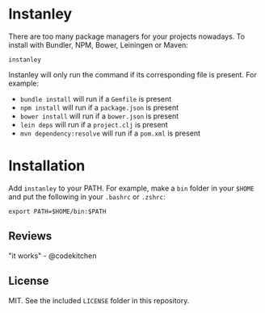 Instanley
===============

There are too many package managers for your projects nowadays. To install
with Bundler, NPM, Bower, Leiningen or Maven:

`instanley`

Instanley will only run the command if its corresponding file is present.
For example:

* `bundle install` will run if a `Gemfile` is present
* `npm install` will run if a `package.json` is present
* `bower install` will run if a `bower.json` is present
* `lein deps` will run if a `project.clj` is present
* `mvn dependency:resolve` will run if a `pom.xml` is present

# Installation

Add `instanley` to your PATH. For example, make a `bin` folder in your `$HOME`
and put the following in your `.bashrc` or `.zshrc`:

`export PATH=$HOME/bin:$PATH`

## Reviews

"it works" - @codekitchen

## License

MIT. See the included `LICENSE` folder in this repository.
